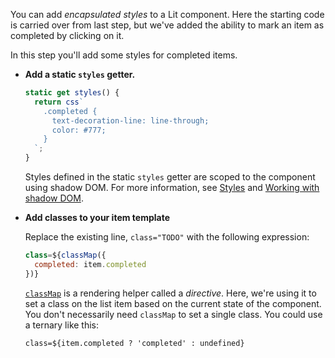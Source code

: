 You can add _encapsulated styles_ to a Lit component. Here the starting code is carried over from last step, but we've added the ability to mark an item as completed by clicking on it.

In this step you'll add some styles for completed items.

*   **Add a static `styles` getter.**

    ```js
    static get styles() {
      return css`
        .completed {
          text-decoration-line: line-through;
          color: #777;
        }
      `;
    }
    ```

    Styles defined in the static `styles` getter are scoped to the component using shadow DOM. For more information, see [Styles](/docs/components/styles/) and [Working with shadow DOM](/docs/components/shadow-dom/).

*   **Add classes to your item template**

    Replace the existing line, `class="TODO"` with the following expression:

    ```js
    class=${classMap({
      completed: item.completed
    })}
    ```

    [`classMap`](/docs/templates/directives/#classmap) is a rendering helper called a *directive*. Here, we're using it to set a class on the list item based on the current state of the component. You don't necessarily need `classMap` to set a single class. You could use a ternary like this:

    ```
    class=${item.completed ? 'completed' : undefined}
    ```

    



